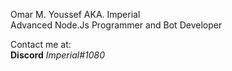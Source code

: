 Omar M. Youssef AKA. Imperial  
Advanced Node.Js Programmer and Bot Developer
  
Contact me at:  
**Discord**
  *Imperial#1080*
